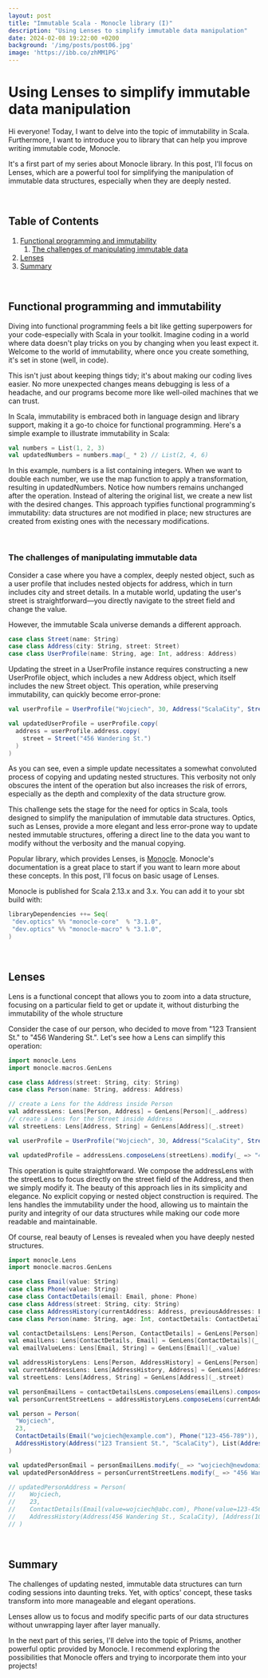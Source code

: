 ```yaml
---
layout: post
title: "Immutable Scala - Monocle library (I)"
description: "Using Lenses to simplify immutable data manipulation"
date: 2024-02-08 19:22:00 +0200
background: '/img/posts/post06.jpg'
image: 'https://ibb.co/zhMM1PG'
---
```


# Using Lenses to simplify immutable data manipulation

Hi everyone! Today, I want to delve into the topic of immutability in Scala.
Furthermore, I want to introduce you to library that can help you improve writing immutable code, Monocle.

It's a first part of my series about Monocle library. In this post, I'll focus on Lenses, 
which are a powerful tool for simplifying the manipulation of immutable data structures, especially when they are deeply nested.

&nbsp;
## Table of Contents

1. [Functional programming and immutability](#functional-programming-and-immutability)
    1. [The challenges of manipulating immutable data](#the-challenges-of-manipulating-immutable-data)
2. [Lenses](#lenses)
3. [Summary](#summary)

&nbsp;
## Functional programming and immutability

Diving into functional programming feels a bit like getting superpowers for your code-especially with Scala in your toolkit.
Imagine coding in a world where data doesn't play tricks on you by changing when you least expect it. 
Welcome to the world of immutability, where once you create something, it's set in stone (well, in code). 

This isn't just about keeping things tidy; it's about making our coding lives easier. 
No more unexpected changes means debugging is less of a headache, and our programs become more like well-oiled machines that we can trust. 

In Scala, immutability is embraced both in language design and library support, making it a go-to choice for functional programming. 
Here's a simple example to illustrate immutability in Scala:

```scala
val numbers = List(1, 2, 3)
val updatedNumbers = numbers.map(_ * 2) // List(2, 4, 6)
```

In this example, numbers is a list containing integers. When we want to double each number, we use the map function to apply a transformation, resulting in updatedNumbers. 
Notice how numbers remains unchanged after the operation. Instead of altering the original list, we create a new list with the desired changes. 
This approach typifies functional programming's immutability: data structures are not modified in place; new structures are created from existing ones with the necessary modifications.

&nbsp;
### The challenges of manipulating immutable data

Consider a case where you have a complex, deeply nested object, such as a user profile that includes nested objects for address, which in turn includes city and street details. 
In a mutable world, updating the user's street is straightforward—you directly navigate to the street field and change the value. 

However, the immutable Scala universe demands a different approach.

```scala
case class Street(name: String)
case class Address(city: String, street: Street)
case class UserProfile(name: String, age: Int, address: Address)
```

Updating the street in a UserProfile instance requires constructing a new UserProfile object, which includes a new Address object, which itself includes the new Street object. 
This operation, while preserving immutability, can quickly become error-prone:

```scala
val userProfile = UserProfile("Wojciech", 30, Address("ScalaCity", Street("123 Transient St.")))

val updatedUserProfile = userProfile.copy(
  address = userProfile.address.copy(
    street = Street("456 Wandering St.")
  )
)
```

As you can see, even a simple update necessitates a somewhat convoluted process of copying and updating nested structures. 
This verbosity not only obscures the intent of the operation but also increases the risk of errors, 
especially as the depth and complexity of the data structure grow.

This challenge sets the stage for the need for optics in Scala, tools designed to simplify the manipulation of immutable data structures.
Optics, such as Lenses, provide a more elegant and less error-prone way to update nested immutable structures, 
offering a direct line to the data you want to modify without the verbosity and the manual copying.

Popular library, which provides Lenses, is [Monocle](https://www.optics.dev/Monocle/). 
Monocle's documentation is a great place to start if you want to learn more about these concepts. In this post, I'll focus on basic usage of Lenses.


Monocle is published for Scala 2.13.x and 3.x. You can add it to your sbt build with:

```scala
libraryDependencies ++= Seq(
 "dev.optics" %% "monocle-core"  % "3.1.0",
 "dev.optics" %% "monocle-macro" % "3.1.0",
)
```

&nbsp;
## Lenses

Lens is a functional concept that allows you to zoom into a data structure, 
focusing on a particular field to get or update it, without disturbing the immutability of the whole structure

Consider the case of our person, who decided to move from "123 Transient St." to "456 Wandering St.".
Let's see how a Lens can simplify this operation:

```scala
import monocle.Lens
import monocle.macros.GenLens

case class Address(street: String, city: String)
case class Person(name: String, address: Address)

// create a Lens for the Address inside Person
val addressLens: Lens[Person, Address] = GenLens[Person](_.address)
// create a Lens for the Street inside Address
val streetLens: Lens[Address, String] = GenLens[Address](_.street)

val userProfile = UserProfile("Wojciech", 30, Address("ScalaCity", Street("123 Transient St.")))

val updatedProfile = addressLens.composeLens(streetLens).modify(_ => "456 Wandering St.")(userProfile)
```

This operation is quite straightforward. We compose the addressLens with the streetLens to focus directly on the street field of the Address,
and then we simply modify it. The beauty of this approach lies in its simplicity and elegance. 
No explicit copying or nested object construction is required. The lens handles the immutability under the hood,
allowing us to maintain the purity and integrity of our data structures while making our code more readable and maintainable.

Of course, real beauty of Lenses is revealed when you have deeply nested structures.

```scala
import monocle.Lens
import monocle.macros.GenLens

case class Email(value: String)
case class Phone(value: String)
case class ContactDetails(email: Email, phone: Phone)
case class Address(street: String, city: String)
case class AddressHistory(currentAddress: Address, previousAddresses: List[Address])
case class Person(name: String, age: Int, contactDetails: ContactDetails, addressHistory: AddressHistory)

val contactDetailsLens: Lens[Person, ContactDetails] = GenLens[Person](_.contactDetails)
val emailLens: Lens[ContactDetails, Email] = GenLens[ContactDetails](_.email)
val emailValueLens: Lens[Email, String] = GenLens[Email](_.value)

val addressHistoryLens: Lens[Person, AddressHistory] = GenLens[Person](_.addressHistory)
val currentAddressLens: Lens[AddressHistory, Address] = GenLens[AddressHistory](_.currentAddress)
val streetLens: Lens[Address, String] = GenLens[Address](_.street)

val personEmailLens = contactDetailsLens.composeLens(emailLens).composeLens(emailValueLens)
val personCurrentStreetLens = addressHistoryLens.composeLens(currentAddressLens).composeLens(streetLens)

val person = Person(
  "Wojciech",
  23,
  ContactDetails(Email("wojciech@example.com"), Phone("123-456-789")),
  AddressHistory(Address("123 Transient St.", "ScalaCity"), List(Address("101 Initial Way", "BeginnersTown")))
)

val updatedPersonEmail = personEmailLens.modify(_ => "wojciech@newdomain.com")(person)
val updatedPersonAddress = personCurrentStreetLens.modify(_ => "456 Wandering St.")(updatedPersonEmail)

// updatedPersonAddress = Person(
//    Wojciech,
//    23,
//    ContactDetails(Email(value=wojciech@abc.com), Phone(value=123-456-789)), 
//    AddressHistory(Address(456 Wandering St., ScalaCity), [Address(101 Initial Way, BeginnersTown)])
// )
```

&nbsp;
## Summary

The challenges of updating nested, immutable data structures can turn coding sessions into daunting treks. 
Yet, with optics' concept, these tasks transform into more manageable and elegant operations.

Lenses allow us to focus and modify specific parts of our data structures without unwrapping layer after layer manually.

In the next part of this series, I'll delve into the topic of Prisms, another powerful optic provided by Monocle. 
I recommend exploring the possibilities that Monocle offers and trying to incorporate them into your projects!
<br/><br/>

<script src="https://utteranc.es/client.js"
        repo="wszlosek/DevDawn"
        issue-term="title"
        theme="github-light"
        crossorigin="anonymous"
        async>
</script>

